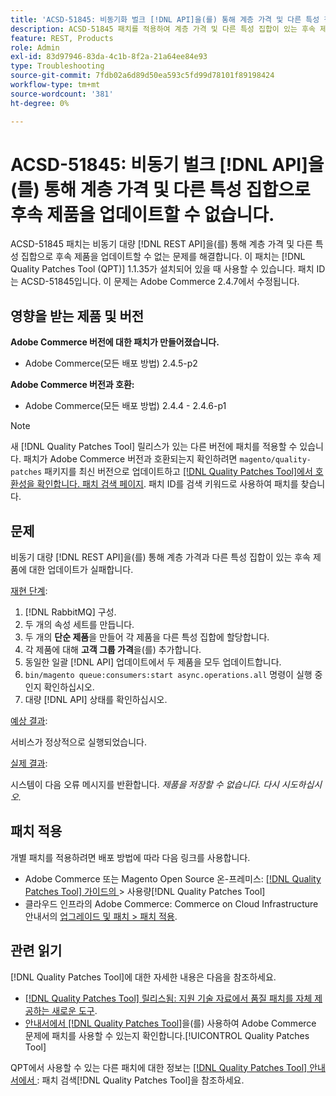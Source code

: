 ```yaml
---
title: 'ACSD-51845: 비동기화 벌크 [!DNL API]을(를) 통해 계층 가격 및 다른 특성 집합으로 후속 제품을 업데이트할 수 없습니다.'
description: ACSD-51845 패치를 적용하여 계층 가격 및 다른 특성 집합이 있는 후속 제품을 비동기 대량 [!DNL REST API]을 통해 업데이트할 수 없는 Adobe Commerce 문제를 수정하십시오.
feature: REST, Products
role: Admin
exl-id: 83d97946-83da-4c1b-8f2a-21a64ee84e93
type: Troubleshooting
source-git-commit: 7fdb02a6d89d50ea593c5fd99d78101f89198424
workflow-type: tm+mt
source-wordcount: '381'
ht-degree: 0%

---
```


# ACSD-51845: 비동기 벌크 [!DNL API]을(를) 통해 계층 가격 및 다른 특성 집합으로 후속 제품을 업데이트할 수 없습니다.

ACSD-51845 패치는 비동기 대량 [!DNL REST API]을(를) 통해 계층 가격 및 다른 특성 집합으로 후속 제품을 업데이트할 수 없는 문제를 해결합니다. 이 패치는 [!DNL Quality Patches Tool (QPT)] 1.1.35가 설치되어 있을 때 사용할 수 있습니다. 패치 ID는 ACSD-51845입니다. 이 문제는 Adobe Commerce 2.4.7에서 수정됩니다.

## 영향을 받는 제품 및 버전

**Adobe Commerce 버전에 대한 패치가 만들어졌습니다.**

* Adobe Commerce(모든 배포 방법) 2.4.5-p2

**Adobe Commerce 버전과 호환:**

* Adobe Commerce(모든 배포 방법) 2.4.4 - 2.4.6-p1

>[!NOTE]
>
>새 [!DNL Quality Patches Tool] 릴리스가 있는 다른 버전에 패치를 적용할 수 있습니다. 패치가 Adobe Commerce 버전과 호환되는지 확인하려면 `magento/quality-patches` 패키지를 최신 버전으로 업데이트하고 [[!DNL Quality Patches Tool]에서 호환성을 확인합니다. 패치 검색 페이지](https://experienceleague.adobe.com/tools/commerce-quality-patches/index.html?lang=ko). 패치 ID를 검색 키워드로 사용하여 패치를 찾습니다.

## 문제

비동기 대량 [!DNL REST API]을(를) 통해 계층 가격과 다른 특성 집합이 있는 후속 제품에 대한 업데이트가 실패합니다.

<u>재현 단계</u>:

1. [!DNL RabbitMQ] 구성.
1. 두 개의 속성 세트를 만듭니다.
1. 두 개의 **단순 제품**&#x200B;을 만들어 각 제품을 다른 특성 집합에 할당합니다.
1. 각 제품에 대해 **고객 그룹 가격**&#x200B;을(를) 추가합니다.
1. 동일한 일괄 [!DNL API] 업데이트에서 두 제품을 모두 업데이트합니다.
1. `bin/magento queue:consumers:start async.operations.all` 명령이 실행 중인지 확인하십시오.
1. 대량 [!DNL API] 상태를 확인하십시오.

<u>예상 결과</u>:

서비스가 정상적으로 실행되었습니다.

<u>실제 결과</u>:

시스템이 다음 오류 메시지를 반환합니다. *제품을 저장할 수 없습니다. 다시 시도하십시오.*

## 패치 적용

개별 패치를 적용하려면 배포 방법에 따라 다음 링크를 사용합니다.

* Adobe Commerce 또는 Magento Open Source 온-프레미스: [[!DNL Quality Patches Tool]  가이드의 &#x200B;](/help/tools/quality-patches-tool/usage.md)> 사용량[!DNL Quality Patches Tool]
* 클라우드 인프라의 Adobe Commerce: Commerce on Cloud Infrastructure 안내서의 [업그레이드 및 패치 > 패치 적용](https://experienceleague.adobe.com/docs/commerce-cloud-service/user-guide/develop/upgrade/apply-patches.html?lang=ko).

## 관련 읽기

[!DNL Quality Patches Tool]에 대한 자세한 내용은 다음을 참조하세요.

* [[!DNL Quality Patches Tool] 릴리스됨: 지원 기술 자료에서 품질 패치를 자체 제공하는 새로운 도구](https://experienceleague.adobe.com/ko/docs/commerce-operations/tools/quality-patches-tool/quality-patches-tool-to-self-serve-quality-patches).
* [&#x200B; 안내서에서  [!DNL Quality Patches Tool]](/help/tools/quality-patches-tool/patches-available-in-qpt/check-patch-for-magento-issue-with-magento-quality-patches.md)을(를) 사용하여 Adobe Commerce 문제에 패치를 사용할 수 있는지 확인합니다.[!UICONTROL Quality Patches Tool]


QPT에서 사용할 수 있는 다른 패치에 대한 정보는 [[!DNL Quality Patches Tool] 안내서에서 &#x200B;](https://experienceleague.adobe.com/tools/commerce-quality-patches/index.html?lang=ko): 패치 검색[!DNL Quality Patches Tool]을 참조하세요.
